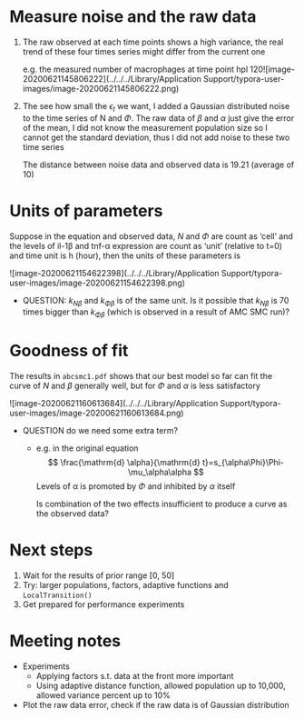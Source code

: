 # Measure noise and the raw data

1.  The raw observed at each time points shows a high variance, the real trend of these four times series might differ from the current one

    e.g. the measured number of macrophages at time point hpl 120![image-20200621145806222](../../../Library/Application Support/typora-user-images/image-20200621145806222.png)

2.  The see how small the $\epsilon_t$ we want, I added a Gaussian distributed noise to the time series of N and $\Phi$. The raw data of $\beta$ and $\alpha$ just give the error of the mean, I did not know the measurement population size so I cannot get the standard deviation, thus I did not add noise to these two time series

    The distance between noise data and observed data is 19.21 (average of 10)

# Units of parameters

Suppose in the equation and observed data, $N$ and $\Phi$ are count as ‘cell’ and the levels of il-1β and tnf-α expression are count as ‘unit’ (relative to t=0) and time unit is h (hour), then the units of these parameters is

![image-20200621154622398](../../../Library/Application Support/typora-user-images/image-20200621154622398.png)

-   QUESTION: $k_{N\beta}$ and $k_{\Phi\beta}$ is of the same unit. Is it possible that $k_{N\beta}$ is 70 times bigger than $k_{\Phi\beta}$ (which is observed in a result of AMC SMC run)?



# Goodness of fit

The results in `abcsmc1.pdf` shows that our best model so far can fit the curve of $N$ and $\beta$ generally well, but for $\Phi$ and $\alpha$ is less satisfactory

![image-20200621160613684](../../../Library/Application Support/typora-user-images/image-20200621160613684.png)

-   QUESTION do we need some extra term?

    -   e.g. in the original equation
        $$
        \frac{\mathrm{d} \alpha}{\mathrm{d} t}=s_{\alpha\Phi}\Phi-\mu_\alpha\alpha
        $$
        Levels of α is promoted by $\Phi$ and inhibited by $\alpha$ itself

        Is combination of the two effects insufficient to produce a curve as the observed data?



# Next steps

1.  Wait for the results of prior range [0, 50]
2.  Try: larger populations, factors, adaptive functions and `LocalTransition()`
3.  Get prepared for performance experiments



# Meeting notes

-   Experiments 
    -   Applying factors s.t. data at the front more important
    -    Using adaptive distance function, allowed population up to 10,000, allowed variance percent up to 10%
-   Plot the raw data error, check if the raw data is of Gaussian distribution

